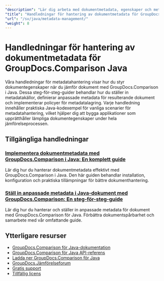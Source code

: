 ```yaml
---
"description": "Lär dig arbeta med dokumentmetadata, egenskaper och metadatakonfiguration i jämförelseresultat med GroupDocs.Comparison för Java."
"title": "Handledningar för hantering av dokumentmetadata för GroupDocs.Comparison Java"
"url": "/sv/java/metadata-management/"
"weight": 8
---
```


# Handledningar för hantering av dokumentmetadata för GroupDocs.Comparison Java

Våra handledningar för metadatahantering visar hur du styr dokumentegenskaper när du jämför dokument med GroupDocs.Comparison i Java. Dessa steg-för-steg-guider behandlar hur du ställer in metadatakällor, definierar anpassade metadata för resulterande dokument och implementerar policyer för metadatalagring. Varje handledning innehåller praktiska Java-kodexempel för vanliga scenarier för metadatahantering, vilket hjälper dig att bygga applikationer som upprätthåller lämpliga dokumentegenskaper under hela jämförelseprocessen.

## Tillgängliga handledningar

### [Implementera dokumentmetadata med GroupDocs.Comparison i Java: En komplett guide](./implement-metadata-groupdocs-comparison-java-guide/)
Lär dig hur du hanterar dokumentmetadata effektivt med GroupDocs.Comparison i Java. Den här guiden behandlar installation, konfiguration och praktiska tillämpningar för bättre dokumenthantering.

### [Ställ in anpassade metadata i Java-dokument med GroupDocs.Comparison: En steg-för-steg-guide](./groupdocs-comparison-java-custom-metadata-guide/)
Lär dig hur du hanterar och ställer in anpassade metadata för dokument med GroupDocs.Comparison för Java. Förbättra dokumentspårbarhet och samarbete med vår omfattande guide.

## Ytterligare resurser

- [GroupDocs.Comparison för Java-dokumentation](https://docs.groupdocs.com/comparison/java/)
- [GroupDocs.Comparison för Java API-referens](https://reference.groupdocs.com/comparison/java/)
- [Ladda ner GroupDocs.Comparison för Java](https://releases.groupdocs.com/comparison/java/)
- [GroupDocs.Jämförelseforum](https://forum.groupdocs.com/c/comparison)
- [Gratis support](https://forum.groupdocs.com/)
- [Tillfällig licens](https://purchase.groupdocs.com/temporary-license/)